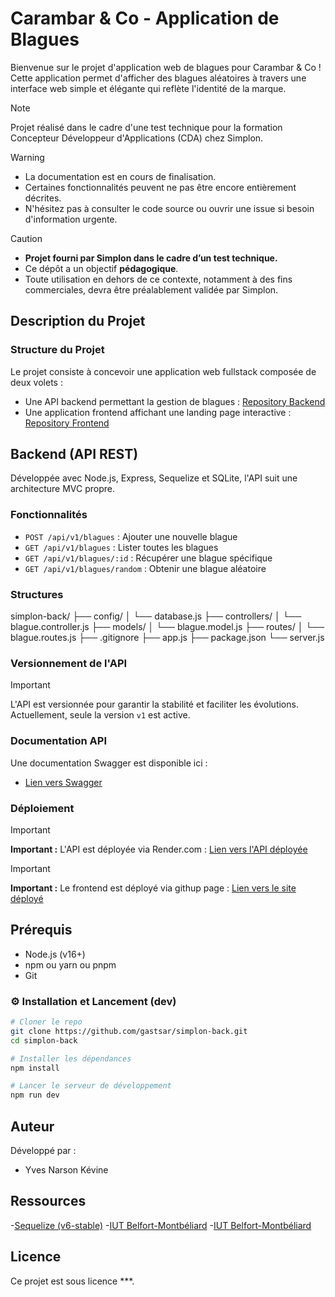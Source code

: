 
# Carambar & Co - Application de Blagues

Bienvenue sur le projet d'application web de blagues pour Carambar & Co ! Cette application permet d'afficher des blagues aléatoires à travers une interface web simple et élégante qui reflète l'identité de la marque.
> [!NOTE]
> Projet réalisé dans le cadre d'une test technique pour la formation Concepteur Développeur d'Applications (CDA) chez Simplon.


> [!WARNING]
> - La documentation est en cours de finalisation.  
> - Certaines fonctionnalités peuvent ne pas être encore entièrement décrites.
> - N'hésitez pas à consulter le code source ou ouvrir une issue si besoin d'information urgente.

> [!CAUTION]
> - **Projet fourni par Simplon dans le cadre d’un test technique.**  
> - Ce dépôt a un objectif **pédagogique**.  
> - Toute utilisation en dehors de ce contexte, notamment à des fins commerciales, devra être préalablement validée par Simplon.


##  Description du Projet

###  Structure du Projet
Le projet consiste à concevoir une application web fullstack composée de deux volets :
- Une API backend permettant la gestion de blagues : [Repository Backend](https://github.com/gastsar/simplon-back.git)
- Une application frontend affichant une landing page interactive : [Repository Frontend](https://github.com/gastsar/simplon-front.git)
##  Backend (API REST)

Développée avec Node.js, Express, Sequelize et SQLite, l'API suit une architecture MVC propre.

###  Fonctionnalités

- `POST /api/v1/blagues` : Ajouter une nouvelle blague
- `GET /api/v1/blagues` : Lister toutes les blagues  
- `GET /api/v1/blagues/:id` : Récupérer une blague spécifique
- `GET /api/v1/blagues/random` : Obtenir une blague aléatoire

###  Structures

simplon-back/
├── config/
│   └── database.js
├── controllers/
│   └── blague.controller.js
├── models/
│   └── blague.model.js
├── routes/
│   └── blague.routes.js
├── .gitignore
├── app.js
├── package.json
└── server.js

###  Versionnement de l'API

> [!IMPORTANT]
> L'API est versionnée pour garantir la stabilité et faciliter les évolutions.  
> Actuellement, seule la version `v1` est active.

###  Documentation API

Une documentation Swagger est disponible ici :
- [Lien vers Swagger](https://app.swaggerhub.com/apis-docs/NarsonKevineYVES/carambarco/1.0.0)
###  Déploiement
> [!IMPORTANT]
> **Important :** L'API est déployée via Render.com :
> [Lien vers l'API déployée](https://simplon-back.onrender.com/)

> [!IMPORTANT]
> **Important :** Le frontend est déployé via githup page :
> [Lien vers le site déployé](https://gastsar.github.io/simplon-front/)
##  Prérequis

- Node.js (v16+)
- npm ou yarn ou pnpm
- Git

### ⚙ Installation et Lancement (dev)

```bash
# Cloner le repo
git clone https://github.com/gastsar/simplon-back.git
cd simplon-back

# Installer les dépendances
npm install

# Lancer le serveur de développement
npm run dev
```
##  Auteur

Développé par :
- Yves Narson Kévine

## Ressources

-[Sequelize (v6-stable)](https://sequelize.org/docs/v6/)
-[IUT Belfort-Montbéliard](https://cours-info.iut-bm.univ-fcomte.fr/upload/supports/S3/web/cot%20serveur/R307/Introduction%20a%20Sequelize%20ORM.pdf)
-[IUT Belfort-Montbéliard](https://cours-info.iut-bm.univ-fcomte.fr/upload/supports/S3/web/cot%20serveur/R307/Introduction%20Sequelize%20et%20ORM%20dans%20Node.js.pdf)

##  Licence

Ce projet est sous licence ***.

